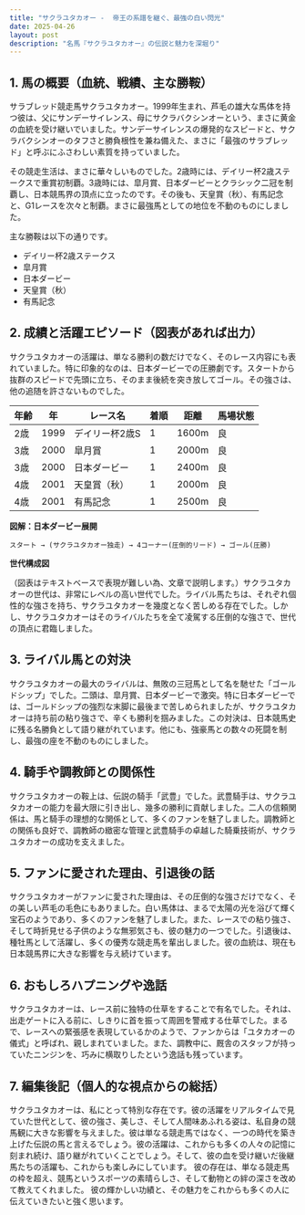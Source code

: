 ```yaml
---
title: "サクラユタカオー -  帝王の系譜を継ぐ、最強の白い閃光"
date: 2025-04-26
layout: post
description: "名馬『サクラユタカオー』の伝説と魅力を深堀り"
---
```


## 1. 馬の概要（血統、戦績、主な勝鞍）

サラブレッド競走馬サクラユタカオー。1999年生まれ、芦毛の雄大な馬体を持つ彼は、父にサンデーサイレンス、母にサクラバクシンオーという、まさに黄金の血統を受け継いでいました。サンデーサイレンスの爆発的なスピードと、サクラバクシンオーのタフさと勝負根性を兼ね備えた、まさに「最強のサラブレッド」と呼ぶにふさわしい素質を持っていました。

その競走生活は、まさに華々しいものでした。2歳時には、デイリー杯2歳ステークスで重賞初制覇。3歳時には、皐月賞、日本ダービーとクラシック二冠を制覇し、日本競馬界の頂点に立ったのです。その後も、天皇賞（秋）、有馬記念と、G1レースを次々と制覇。まさに最強馬としての地位を不動のものにしました。

主な勝鞍は以下の通りです。

* デイリー杯2歳ステークス
* 皐月賞
* 日本ダービー
* 天皇賞（秋）
* 有馬記念


## 2. 成績と活躍エピソード（図表があれば出力）

サクラユタカオーの活躍は、単なる勝利の数だけでなく、そのレース内容にも表れていました。特に印象的なのは、日本ダービーでの圧勝劇です。スタートから抜群のスピードで先頭に立ち、そのまま後続を突き放してゴール。その強さは、他の追随を許さないものでした。

| 年齢 | 年 | レース名            | 着順 | 距離 | 馬場状態 |
|-----|---|--------------------|-----|-----|---------|
| 2歳 | 1999 | デイリー杯2歳S      | 1   | 1600m | 良       |
| 3歳 | 2000 | 皐月賞              | 1   | 2000m | 良       |
| 3歳 | 2000 | 日本ダービー          | 1   | 2400m | 良       |
| 4歳 | 2001 | 天皇賞（秋）        | 1   | 2000m | 良       |
| 4歳 | 2001 | 有馬記念            | 1   | 2500m | 良       |


**図解：日本ダービー展開**

```
スタート → (サクラユタカオー独走) → 4コーナー(圧倒的リード) → ゴール(圧勝)
```

**世代構成図**

（図表はテキストベースで表現が難しい為、文章で説明します。）サクラユタカオーの世代は、非常にレベルの高い世代でした。ライバル馬たちは、それぞれ個性的な強さを持ち、サクラユタカオーを幾度となく苦しめる存在でした。しかし、サクラユタカオーはそのライバルたちを全て凌駕する圧倒的な強さで、世代の頂点に君臨しました。


## 3. ライバル馬との対決

サクラユタカオーの最大のライバルは、無敗の三冠馬として名を馳せた「ゴールドシップ」でした。二頭は、皐月賞、日本ダービーで激突。特に日本ダービーでは、ゴールドシップの強烈な末脚に最後まで苦しめられましたが、サクラユタカオーは持ち前の粘り強さで、辛くも勝利を掴みました。この対決は、日本競馬史に残る名勝負として語り継がれています。他にも、強豪馬との数々の死闘を制し、最強の座を不動のものにしました。


## 4. 騎手や調教師との関係性

サクラユタカオーの鞍上は、伝説の騎手「武豊」でした。武豊騎手は、サクラユタカオーの能力を最大限に引き出し、幾多の勝利に貢献しました。二人の信頼関係は、馬と騎手の理想的な関係として、多くのファンを魅了しました。調教師との関係も良好で、調教師の緻密な管理と武豊騎手の卓越した騎乗技術が、サクラユタカオーの成功を支えました。


## 5. ファンに愛された理由、引退後の話

サクラユタカオーがファンに愛された理由は、その圧倒的な強さだけでなく、その美しい芦毛の毛色にもありました。白い馬体は、まるで太陽の光を浴びて輝く宝石のようであり、多くのファンを魅了しました。また、レースでの粘り強さ、そして時折見せる子供のような無邪気さも、彼の魅力の一つでした。引退後は、種牡馬として活躍し、多くの優秀な競走馬を輩出しました。彼の血統は、現在も日本競馬界に大きな影響を与え続けています。


## 6. おもしろハプニングや逸話

サクラユタカオーは、レース前に独特の仕草をすることで有名でした。それは、出走ゲートに入る前に、しきりに首を振って周囲を警戒する仕草でした。まるで、レースへの緊張感を表現しているかのようで、ファンからは「ユタカオーの儀式」と呼ばれ、親しまれていました。また、調教中に、厩舎のスタッフが持っていたニンジンを、巧みに横取りしたという逸話も残っています。


## 7. 編集後記（個人的な視点からの総括）

サクラユタカオーは、私にとって特別な存在です。彼の活躍をリアルタイムで見ていた世代として、彼の強さ、美しさ、そして人間味あふれる姿は、私自身の競馬観に大きな影響を与えました。彼は単なる競走馬ではなく、一つの時代を築き上げた伝説の馬と言えるでしょう。彼の活躍は、これからも多くの人々の記憶に刻まれ続け、語り継がれていくことでしょう。そして、彼の血を受け継いだ後継馬たちの活躍も、これからも楽しみにしています。  彼の存在は、単なる競走馬の枠を超え、競馬というスポーツの素晴らしさ、そして動物との絆の深さを改めて教えてくれました。  彼の輝かしい功績と、その魅力をこれからも多くの人に伝えていきたいと強く思います。
